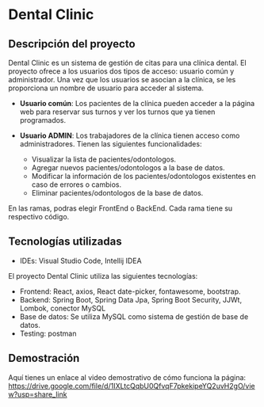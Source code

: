# Dental Clinic

## Descripción del proyecto

Dental Clinic es un sistema de gestión de citas para una clínica dental. El proyecto ofrece a los usuarios dos tipos de acceso: usuario común y administrador. Una vez que los usuarios se asocian a la clínica, se les proporciona un nombre de usuario para acceder al sistema.

- **Usuario común**: Los pacientes de la clínica pueden acceder a la página web para reservar sus turnos y ver los turnos que ya tienen programados.

- **Usuario ADMIN**: Los trabajadores de la clínica tienen acceso como administradores. Tienen las siguientes funcionalidades:
    - Visualizar la lista de pacientes/odontologos.
    - Agregar nuevos pacientes/odontologos a la base de datos.
    - Modificar la información de los pacientes/odontologos existentes en caso de errores o cambios.
    - Eliminar pacientes/odontologos de la base de datos.

En las ramas, podras elegir FrontEnd o BackEnd. Cada rama tiene su respectivo código. 

## Tecnologías utilizadas
- IDEs: Visual Studio Code, Intellij IDEA

El proyecto Dental Clinic utiliza las siguientes tecnologías:

- Frontend: React, axios, React date-picker, fontawesome, bootstrap.
- Backend: Spring Boot, Spring Data Jpa, Spring Boot Security, JJWt, Lombok, conector MySQL
- Base de datos: Se utiliza MySQL como sistema de gestión de base de datos.
- Testing: postman

## Demostración

Aquí tienes un enlace al video demostrativo de cómo funciona la página: https://drive.google.com/file/d/1IXLtcQqbU0QfvqF7pkekipeYQ2uvH2gO/view?usp=share_link
